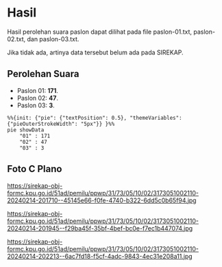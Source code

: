 # Hasil

Hasil perolehan suara paslon dapat dilihat pada file paslon-01.txt, paslon-02.txt, dan paslon-03.txt.

Jika tidak ada, artinya data tersebut belum ada pada SIREKAP.

## Perolehan Suara

 * Paslon 01: **171**.
 * Paslon 02: **47**.
 * Paslon 03: **3**.

```mermaid
%%{init: {"pie": {"textPosition": 0.5}, "themeVariables": {"pieOuterStrokeWidth": "5px"}} }%%
pie showData
    "01" : 171
    "02" : 47
    "03" : 3
```
## Foto C Plano

https://sirekap-obj-formc.kpu.go.id/51ad/pemilu/ppwp/31/73/05/10/02/3173051002110-20240214-201710--45145e66-f0fe-4740-b322-6dd5c0b65f94.jpg

https://sirekap-obj-formc.kpu.go.id/51ad/pemilu/ppwp/31/73/05/10/02/3173051002110-20240214-201945--f29ba45f-35bf-4bef-bc0e-f7ec1b447074.jpg

https://sirekap-obj-formc.kpu.go.id/51ad/pemilu/ppwp/31/73/05/10/02/3173051002110-20240214-202213--6ac7fd18-f5cf-4adc-9843-4ec31e208a11.jpg
